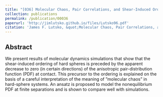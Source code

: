 ```yaml
---
title: "[036] Molecular Chaos, Pair Correlations, and Shear-Induced Ordering of Hard Spheres"
collection: publications
permalink: /publication/00036
paperurl: 'http://jimlutsko.github.io/files/Lutsko96.pdf'
citation: 'James F. Lutsko, &quot;Molecular Chaos, Pair Correlations, and Shear-Induced Ordering of Hard Spheres&quot;, <i>Phys. Rev. Lett.</i>, <strong>77</strong>, 2225 (1996)'
---
```

Abstract
---
We present results of molecular dynamics simulations that show that the shear-induced ordering of hard spheres is preceded by the apparent decrease to zero (in certain directions) of the anisotropic pair-distribution function (PDF) at contact. This precursor to the ordering is explained on the basis of a careful interpretation of the meaning of ”molecular chaos” in hard-sphere systems. An ansatz is proposed to model the nonequilibrium PDF at finite separations and is shown to compare well with simulations.
